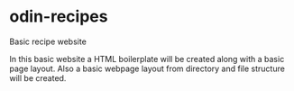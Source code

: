 # odin-recipes
Basic recipe website

In this basic website a HTML boilerplate will be created along with a basic page layout.  Also a basic webpage layout from directory and file structure will be created.